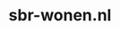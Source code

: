 ---
layout: post
title:  "sbr-wonen.nl"
internal_url:  "/data/sbr-wonen.nl.html"
categories: dutchgov
---